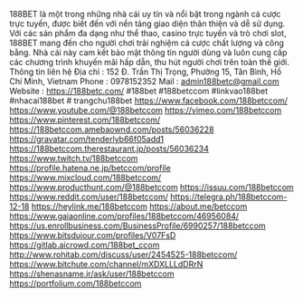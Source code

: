 188BET là một trong những nhà cái uy tín và nổi bật trong ngành cá cược trực tuyến, được biết đến với nền tảng giao diện thân thiện và dễ sử dụng. Với các sản phẩm đa dạng như thể thao, casino trực tuyến và trò chơi slot, 188BET mang đến cho người chơi trải nghiệm cá cược chất lượng và công bằng. Nhà cái này cam kết bảo mật thông tin người dùng và luôn cung cấp các chương trình khuyến mãi hấp dẫn, thu hút người chơi trên toàn thế giới.
Thông tin liên hệ 
Địa chỉ : 152 Đ. Trần Thị Trọng, Phường 15, Tân Bình, Hồ Chí Minh, Vietnam
Phone : 0978152352
Mail : admin188betc@gmail.com
Website : https://188betc.com/
#188bet #188betccom #linkvao188bet #nhacai188bet # trangchu188bet
https://www.facebook.com/188betccom/
https://www.youtube.com/@188betccom
https://vimeo.com/188betccom
https://www.pinterest.com/188betccom/
https://188betccom.amebaownd.com/posts/56036228
https://gravatar.com/tenderlyb66f05add1
https://188betccom.therestaurant.jp/posts/56036234
https://www.twitch.tv/188betccom
https://profile.hatena.ne.jp/betccom/profile
https://www.mixcloud.com/188betccom/
https://www.producthunt.com/@188betccom
https://issuu.com/188betccom
https://www.reddit.com/user/188betccom/
https://telegra.ph/188betccom-12-18
https://heylink.me/188betccom
https://about.me/betccom
https://www.gaiaonline.com/profiles/188betccom/46956084/
https://us.enrollbusiness.com/BusinessProfile/6990257/188betccom
https://www.bitsdujour.com/profiles/V07FsD
https://gitlab.aicrowd.com/188bet_ccom
http://www.rohitab.com/discuss/user/2454525-188betccom/
https://www.bitchute.com/channel/mXDXLLLdDRrN
https://shenasname.ir/ask/user/188betccom
https://portfolium.com/188betccom